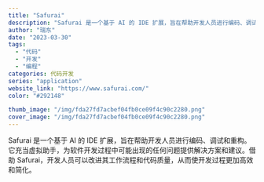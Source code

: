 ```yaml
---
title: "Safurai"
description: "Safurai 是一个基于 AI 的 IDE 扩展，旨在帮助开发人员进行编码、调试和重构。它充当虚拟助手，为软件开发过程"
author: "瑞东"
date: "2023-03-30"
tags:
  - "代码"
  - "开发"
  - "编程"
categories: 代码开发
series: "application"
website_link: "https://www.safurai.com/"
color: "#292148"

thumb_image: "/img/fda27fd7acbef04fb0ce09f4c90c2280.png"
cover_image: "/img/fda27fd7acbef04fb0ce09f4c90c2280.png"
---
```


Safurai 是一个基于 AI 的 IDE 扩展，旨在帮助开发人员进行编码、调试和重构。它充当虚拟助手，为软件开发过程中可能出现的任何问题提供解决方案和建议。借助 Safurai，开发人员可以改进其工作流程和代码质量，从而使开发过程更加高效和简化。 